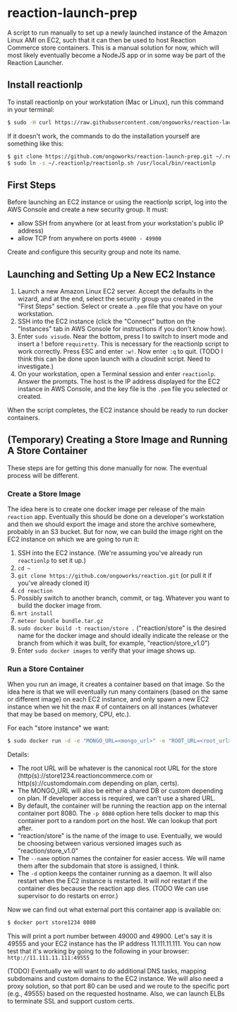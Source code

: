 reaction-launch-prep
====================

A script to run manually to set up a newly launched instance of the Amazon Linux AMI on EC2, such that
it can then be used to host Reaction Commerce store containers. This is a manual solution for now, which
will most likely eventually become a NodeJS app or in some way be part of the Reaction Launcher.

## Install reactionlp

To install reactionlp on your workstation (Mac or Linux), run this command in your terminal:

```bash
$ sudo -H curl https://raw.githubusercontent.com/ongoworks/reaction-launch-prep/master/install | sh
```

If it doesn't work, the commands to do the installation yourself are something like this:

```bash
$ git clone https://github.com/ongoworks/reaction-launch-prep.git ~/.reactionlp
$ sudo ln -s ~/.reactionlp/reactionlp.sh /usr/local/bin/reactionlp
```

## First Steps

Before launching an EC2 instance or using the reactionlp script, log into the AWS Console and create a new
security group. It must:

* allow SSH from anywhere (or at least from your workstation's public IP address)
* allow TCP from anywhere on ports `49000 - 49900`

Create and configure this security group and note its name.

## Launching and Setting Up a New EC2 Instance

1. Launch a new Amazon Linux EC2 server. Accept the defaults in the wizard, and at the end, select the security group you created in the "First Steps" section. Select or create a `.pem` file that you have on your workstation.
2. SSH into the EC2 instance (click the "Connect" button on the "Instances" tab in AWS Console for instructions if you don't know how).
3. Enter `sudo visudo`. Near the bottom, press I to switch to insert mode and insert a ! before `requiretty`. This is necessary for the reactionlp script to work correctly. Press ESC and enter `:w!`. Now enter `:q` to quit. (TODO I think this can be done upon launch with a cloudinit script. Need to investigate.)
4. On your workstation, open a Terminal session and enter `reactionlp`. Answer the prompts. The host is the IP address displayed for the EC2 instance in AWS Console, and the key file is the `.pem` file you selected or created.

When the script completes, the EC2 instance should be ready to run docker containers.

## (Temporary) Creating a Store Image and Running A Store Container

These steps are for getting this done manually for now. The eventual process will be different.

### Create a Store Image

The idea here is to create one docker image per release of the main `reaction` app. Eventually this should be done on a developer's workstation and then we should export the image and store the archive somewhere, probably in an S3 bucket. But for now, we can build the image right on the EC2 instance on which we are going to run it:

1. SSH into the EC2 instance. (We're assuming you've already run `reactionlp` to set it up.)
2. `cd ~`
3. `git clone https://github.com/ongoworks/reaction.git` (or pull it if you've already cloned it)
4. `cd reaction`
5. Possibly switch to another branch, commit, or tag. Whatever you want to build the docker image from.
6. `mrt install`
7. `meteor bundle bundle.tar.gz`
8. `sudo docker build -t reaction/store .` ("reaction/store" is the desired name for the docker image and should ideally indicate the release or the branch from which it was built, for example, "reaction/store_v1.0")
9. Enter `sudo docker images` to verify that your image shows up.

### Run a Store Container

When you run an image, it creates a container based on that image. So the idea here is that we will eventually run many containers (based on the same or different image) on each EC2 instance, and only spawn a new EC2 instance when we hit the max # of containers on all instances (whatever that may be based on memory, CPU, etc.).

For each "store instance" we want:

```bash
$ sudo docker run -d -e "MONGO_URL=<mongo_url>" -e "ROOT_URL=<root_url>" -p 8080 --name="store1234" reaction/store
```

Details:

* The root URL will be whatever is the canonical root URL for the store (http(s)://store1234.reactioncommerce.com or http(s)://customdomain.com depending on plan, certs).
* The MONGO_URL will also be either a shared DB or custom depending on plan. If developer access is required, we can't use a shared URL.
* By default, the container will be running the reaction app on the internal container port 8080. The `-p 8080` option here tells docker to map this container port to a random port on the host. We can lookup that port after.
* "reaction/store" is the name of the image to use. Eventually, we would be choosing between various versioned images such as "reaction/store_v1.0"
* The `--name` option names the container for easier access. We will name them after the subdomain that store is assigned, I think.
* The `-d` option keeps the container running as a daemon. It will also restart when the EC2 instance is restarted. It will *not* restart if the container dies because the reaction app dies. (TODO We can use supervisor to do restarts on error.)

Now we can find out what external port this container app is available on:

```bash
$ docker port store1234 8080
```

This will print a port number between 49000 and 49900. Let's say it is 49555 and your EC2 instance has the IP address 11.111.11.111. You can now test that it's working by going to the following in your browser: `http://11.111.11.111:49555`

(TODO) Eventually we will want to do additional DNS tasks, mapping subdomains and custom domains to the EC2 instance. We will also need a proxy solution, so that port 80 can be used and we route to the specific port (e.g., 49555) based on the requested hostname. Also, we can launch ELBs to terminate SSL and support custom certs.